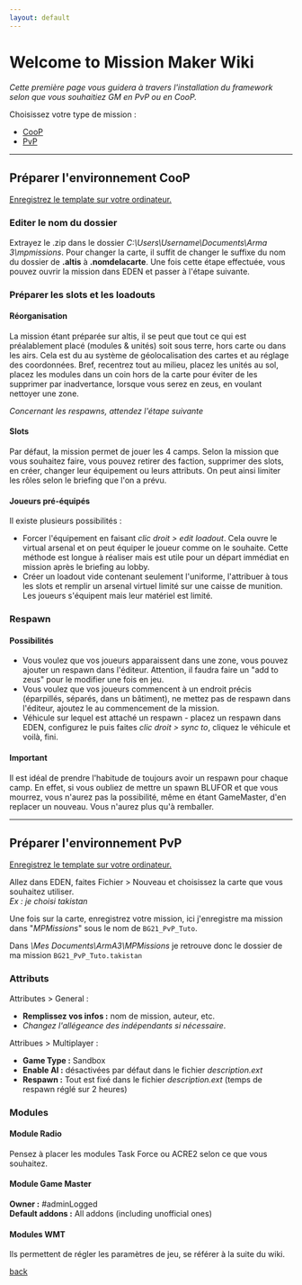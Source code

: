 ```yaml
---
layout: default
---
```


# Welcome to Mission Maker Wiki

*Cette première page vous guidera à travers l'installation du framework selon que vous souhaitiez GM en PvP ou en CooP.*

Choisissez votre type de mission :
* [CooP](#préparer-lenvironnement-coop)
* [PvP](#préparer-lenvironnement-pvp)

<hr />

## Préparer l'environnement CooP
[Enregistrez le template sur votre ordinateur.](https://github.com/ElTyranos/BG21_Sandbox.altis/archive/master.zip)

### Editer le nom du dossier
Extrayez le .zip dans le dossier _C:\Users\Username\Documents\Arma 3\mpmissions_. 
Pour changer la carte, il suffit de changer le suffixe du nom du dossier de **.altis** à **.nomdelacarte**.
Une fois cette étape effectuée, vous pouvez ouvrir la mission dans EDEN et passer à l'étape suivante.

### Préparer les slots et les loadouts
#### Réorganisation  
La mission étant préparée sur altis, il se peut que tout ce qui est préalablement placé (modules & unités) soit sous terre, hors carte ou dans les airs. Cela est du au système de géolocalisation des cartes et au réglage des coordonnées. Bref, recentrez tout au milieu, placez les unités au sol, placez les modules dans un coin hors de la carte pour éviter de les supprimer par inadvertance, lorsque vous serez en zeus, en voulant nettoyer une zone.

_Concernant les respawns, attendez l'étape suivante_

#### Slots    
Par défaut, la mission permet de jouer les 4 camps. Selon la mission que vous souhaitez faire, vous pouvez retirer des faction, supprimer des slots, en créer, changer leur équipement ou leurs attributs. On peut ainsi limiter les rôles selon le briefing que l'on a prévu.  
  
#### Joueurs pré-équipés  
Il existe plusieurs possibilités :  
* Forcer l'équipement en faisant _clic droit > edit loadout_. Cela ouvre le virtual arsenal et on peut équiper le joueur comme on le souhaite. Cette méthode est longue à réaliser mais est utile pour un départ immédiat en mission après le briefing au lobby.
* Créer un loadout vide contenant seulement l'uniforme, l'attribuer à tous les slots et remplir un arsenal virtuel limité sur une caisse de munition. Les joueurs s'équipent mais leur matériel est limité.

### Respawn
#### Possibilités
* Vous voulez que vos joueurs apparaissent dans une zone, vous pouvez ajouter un respawn dans l'éditeur. Attention, il faudra faire un "add to zeus" pour le modifier une fois en jeu.
* Vous voulez que vos joueurs commencent à un endroit précis (éparpillés, séparés, dans un bâtiment), ne mettez pas de respawn dans l'éditeur, ajoutez le au commencement de la mission.
* Véhicule sur lequel est attaché un respawn - placez un respawn dans EDEN, configurez le puis faites _clic droit > sync to_, cliquez le  véhicule et voilà, fini.

#### Important
Il est idéal de prendre l'habitude de toujours avoir un respawn pour chaque camp. En effet, si vous oubliez de mettre un spawn BLUFOR et que vous mourrez, vous n'aurez pas la possibilité, même en étant GameMaster, d'en replacer un nouveau. Vous n'aurez plus qu'à remballer.

<hr />

## Préparer l'environnement PvP
[Enregistrez le template sur votre ordinateur.](https://github.com/ElTyranos/BG21_PvP/archive/master.zip)

Allez dans EDEN, faites Fichier > Nouveau et choisissez la carte que vous souhaitez utiliser.  
_Ex : je choisi takistan_

Une fois sur la carte, enregistrez votre mission, ici j'enregistre ma mission dans "_MPMissions_" sous le nom de `BG21_PvP_Tuto`.

Dans _\Mes Documents\ArmA3\MPMissions_ je retrouve donc le dossier de ma mission `BG21_PvP_Tuto.takistan`

### __Attributs__
Attributes > General :  
* **Remplissez  vos infos :** nom de mission, auteur, etc.  
* _Changez l'allégeance des indépendants si nécessaire_.  
  
Attribues > Multiplayer :
* **Game Type :** Sandbox  
* **Enable AI :** désactivées par défaut dans le fichier _description.ext_
* **Respawn :** Tout est fixé dans le fichier _description.ext_ (temps de respawn réglé sur 2 heures)

### __Modules__
#### Module Radio  
Pensez à placer les modules Task Force ou ACRE2 selon ce que vous souhaitez.  
  
#### Module Game Master  
**Owner :** #adminLogged  
**Default addons :** All addons (including unofficial ones)  

#### Modules WMT  
Ils permettent de régler les paramètres de jeu, se référer à la suite du wiki.


[back](./)
